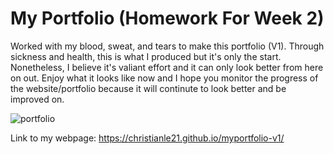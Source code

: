 # My Portfolio (Homework For Week 2)

Worked with my blood, sweat, and tears to make this portfolio (V1). Through sickness and health, this is what I produced but it's only the start. Nonetheless, I believe it's valiant effort and it can only look better from here on out. Enjoy what it looks like now and I hope you monitor the progress of the website/portfolio because it will continute to look better and be improved on. 

![portfolio](https://user-images.githubusercontent.com/95057279/146667081-75555eeb-e2ec-4329-8dfb-c6f98858941b.png)

Link to my webpage: https://christianle21.github.io/myportfolio-v1/
